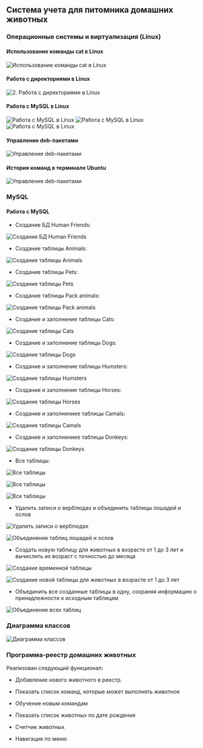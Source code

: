 ## Cистема учета для питомника домашних животных

### Операционные системы и виртуализация (Linux)

#### Использование команды cat в Linux

![Использование команды cat в Linux](linux_img\img1.png)

#### Работа с директориями в Linux

![2. Работа с директориями в Linux](linux_img\img2.png)

#### Работа с MySQL в Linux

![Работа с MySQL в Linux](linux_img\img3_mysql.png)
![Работа с MySQL в Linux](linux_img\img4_mysql.png)
![Работа с MySQL в Linux](linux_img\img5_mysql.png)

#### Управление deb-пакетами

![Управление deb-пакетами](linux_img\img6_mc_data.png)

#### История команд в терминале Ubuntu

![Управление deb-пакетами](linux_img\img7_history.png)

### MySQL

#### Работа с MySQL 

- Создание БД Human Friends:

![Создание БД Human Friends](mysql_img\img1_create_database.png)

- Создание таблицы Animals:

![Создание таблицы Animals](mysql_img\img2_create_animals.png)

- Создание таблицы Pets:

![Создание таблицы Pets](mysql_img\img3_create_pets.png)

- Создание таблицы Pack animals:

![Создание таблицы Pack animals](mysql_img\img4_create_pack_animals.png)

- Создание и заполнение таблицы Cats:

![Создание таблицы Cats](mysql_img\img5_create_cats.png)

- Создание и заполнение таблицы Dogs:

![Создание таблицы Dogs](mysql_img\img6_create_dogs.png)

- Создание и заполнение таблицы Humsters:

![Создание таблицы Humsters](mysql_img\img7_create_humsters.png)

- Создание и заполнение таблицы Horses:

![Создание таблицы Horses](mysql_img\img8_create_horses.png)

- Создание и заполнениее таблицы Camals:

![Создание таблицы Camals](mysql_img\img9_create_camals.png)

- Создание и заполнениее таблицы Donkeys:

![Создание таблицы Donkeys](mysql_img\img10_create_donkeys.png)

- Все таблицы:

![Все таблицы](mysql_img\img11_show_tables_1.png)

![Все таблицы](mysql_img\img12_show_tables_pets.png)

![Все таблицы](mysql_img\img13_show_tables_pack_animals.png)

- Удалить записи о верблюдах и объединить таблицы лошадей и ослов

![Удалить записи о верблюдах](mysql_img\img13_delete_camals.png)

![Объединение таблиц лошадей и ослов](mysql_img\img14_union.png)

- Создать новую таблицу для животных в возрасте от 1 до 3 лет и вычислить их возраст с точностью до месяца

![Создание временной таблицы](mysql_img\img15_tmp_table.png)

![Создание новой таблицы для животных в возрасте от 1 до 3 лет](mysql_img\img15_young_animals.png)

- Объединить все созданные таблицы в одну, сохраняя информацию о принадлежности к исходным таблицам

![Объединение всех таблиц](mysql_img\img16_all_animals.png)

### Диаграмма классов

![Диаграмма классов](diagram\schema.drawio.png)

### Программа-реестр домашних животных

Реализован следующий функционал:
    
- Добавление нового животного в реестр.         
 
- Показать список команд, которые может выполнять животное
        
- Обучение новым командам

- Показать список животных по дате рождения

- Счетчик животных

- Навигация по меню




